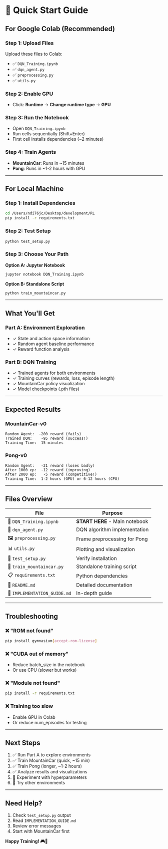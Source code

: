 # 🚀 Quick Start Guide

## For Google Colab (Recommended)

### Step 1: Upload Files
Upload these files to Colab:
- ✅ `DQN_Training.ipynb`
- ✅ `dqn_agent.py`
- ✅ `preprocessing.py`
- ✅ `utils.py`

### Step 2: Enable GPU
- Click: **Runtime** → **Change runtime type** → **GPU**

### Step 3: Run the Notebook
- Open `DQN_Training.ipynb`
- Run cells sequentially (Shift+Enter)
- First cell installs dependencies (~2 minutes)

### Step 4: Train Agents
- **MountainCar**: Runs in ~15 minutes
- **Pong**: Runs in ~1-2 hours with GPU

---

## For Local Machine

### Step 1: Install Dependencies
```bash
cd /Users/ndi76jc/Desktop/development/RL
pip install -r requirements.txt
```

### Step 2: Test Setup
```bash
python test_setup.py
```

### Step 3: Choose Your Path

**Option A: Jupyter Notebook**
```bash
jupyter notebook DQN_Training.ipynb
```

**Option B: Standalone Script**
```bash
python train_mountaincar.py
```

---

## What You'll Get

### Part A: Environment Exploration
- ✓ State and action space information
- ✓ Random agent baseline performance
- ✓ Reward function analysis

### Part B: DQN Training
- ✓ Trained agents for both environments
- ✓ Training curves (rewards, loss, episode length)
- ✓ MountainCar policy visualization
- ✓ Model checkpoints (.pth files)

---

## Expected Results

### MountainCar-v0
```
Random Agent:  -200 reward (fails)
Trained DQN:    -95 reward (success!)
Training Time:  15 minutes
```

### Pong-v0
```
Random Agent:   -21 reward (loses badly)
After 1000 ep:  -12 reward (improving)
After 2000 ep:   -5 reward (competitive!)
Training Time:  1-2 hours (GPU) or 6-12 hours (CPU)
```

---

## Files Overview

| File | Purpose |
|------|---------|
| 📓 `DQN_Training.ipynb` | **START HERE** - Main notebook |
| 🤖 `dqn_agent.py` | DQN algorithm implementation |
| 🖼️ `preprocessing.py` | Frame preprocessing for Pong |
| 📊 `utils.py` | Plotting and visualization |
| 🧪 `test_setup.py` | Verify installation |
| 🏃 `train_mountaincar.py` | Standalone training script |
| 📋 `requirements.txt` | Python dependencies |
| 📖 `README.md` | Detailed documentation |
| 📘 `IMPLEMENTATION_GUIDE.md` | In-depth guide |

---

## Troubleshooting

### ❌ "ROM not found"
```bash
pip install gymnasium[accept-rom-license]
```

### ❌ "CUDA out of memory"
- Reduce batch_size in the notebook
- Or use CPU (slower but works)

### ❌ "Module not found"
```bash
pip install -r requirements.txt
```

### ❌ Training too slow
- Enable GPU in Colab
- Or reduce num_episodes for testing

---

## Next Steps

1. ✅ Run Part A to explore environments
2. ✅ Train MountainCar (quick, ~15 min)
3. ✅ Train Pong (longer, ~1-2 hours)
4. ✅ Analyze results and visualizations
5. 🎯 Experiment with hyperparameters
6. 🎯 Try other environments

---

## Need Help?

1. Check `test_setup.py` output
2. Read `IMPLEMENTATION_GUIDE.md`
3. Review error messages
4. Start with MountainCar first

**Happy Training! 🎮🤖**
